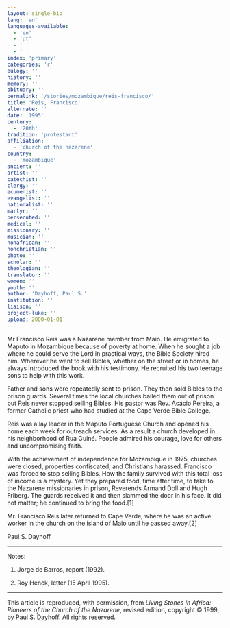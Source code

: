 ```yaml
---
layout: single-bio
lang: 'en'
languages-available:
  - 'en'
  - 'pt'
  - ' '
  - ' '
index: 'primary'
categories: 'r'
eulogy: ''
history: ''
memory: ''
obituary: ''
permalink: '/stories/mozambique/reis-francisco/'
title: 'Reis, Francisco'
alternate: ''
date: '1995'
century:
  - '20th'
tradition: 'protestant'
affiliation:
  - 'church of the nazarene'
country:
  - 'mozambique'
ancient: ''
artist: ''
catechist: ''
clergy: ''
ecumenist: ''
evangelist: ''
nationalist: ''
martyr: ''
persecuted: ''
medical: ''
missionary: ''
musician: ''
nonafrican: ''
nonchristian: ''
photo: ''
scholar: ''
theologian: ''
translator: ''
women: ''
youth: ''
author: 'Dayhoff, Paul S.'
institution: ''
liaison: ''
project-luke: ''
upload: 2000-01-01
---
```



Mr Francisco Reis was a Nazarene member from Maio. He emigrated to Maputo in Mozambique because of poverty at home. When he sought a job where he could serve the Lord in practical ways, the Bible Society hired him. Wherever he went to sell Bibles, whether on the street or in homes, he always introduced the book with his testimony. He recruited his two teenage sons to help with this work.

Father and sons were repeatedly sent to prison. They then sold Bibles to the prison guards. Several times the local churches bailed them out of prison but Reis never stopped selling Bibles. His pastor was Rev. Acácio Pereira, a former Catholic priest who had studied at the Cape Verde Bible College.

Reis was a lay leader in the Maputo Portuguese Church and opened his home each week for outreach services. As a result a church developed in his neighborhood of Rua Guiné. People admired his courage, love for others and uncompromising faith.

With the achievement of independence for Mozambique in 1975, churches were closed, properties confiscated, and Christians harassed. Francisco was forced to stop selling Bibles. How the family survived with this total loss of income is a mystery. Yet they prepared food, time after time, to take to the Nazarene missionaries in prison, Reverends Armand Doll and Hugh Friberg. The guards received it and then slammed the door in his face. It did not matter; he continued to bring the food.[1]

Mr. Francisco Reis later returned to Cape Verde, where he was an active worker in the church on the island of Maio until he passed away.[2]

Paul S. Dayhoff

---

Notes:

1. Jorge de Barros, report (1992).

2. Roy Henck, letter (15 April 1995).

---

This article is reproduced, with permission, from *Living Stones In Africa: Pioneers of the Church of the Nazarene*, revised edition, copyright &copy; 1999, by Paul S. Dayhoff.  All rights reserved.